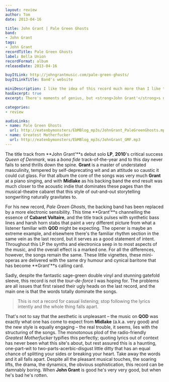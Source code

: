 ```yaml
---
layout: review
author: Tom
date: 2013-04-16

title: John Grant | Pale Green Ghosts
band:
- John Grant
tags:
- John Grant
recordTitle: Pale Green Ghosts
label: Bella Union
recordFormat: album
releaseDate: 2013-04-16

buyItLink: http://johngrantmusic.com/pale-green-ghosts/
buyItLinkTitle: Band's website

miniDescription: I like the idea of this record much more than I like the record itself.
hasExcerpt: true
excerpt: There's moments of genius, but <strong>John Grant'</strong>s new <strong>LP</strong> <em>Pale Green Ghosts</em> still fails to connect on a basic level.

categories:
- review

audioLinks:
- name: Pale Green Ghosts
  url: http://eatenbymonsters/EbMBlog_mp3s/JohnGrant_PaleGreenGhosts.mp3
- name: Greatest Motherfucker
  url: http://eatenbymonsters/EbMBlog_mp3s/JohnGrant_GMF.mp3
---
```


The title track from **John Grant'**s debut solo **LP**, **2010**'s critical success *Queen of Denmark*, was a _bona fide_ track-of-the-year and to this day never fails to send thrills down the spine. **Grant** is a master of understated masculinity, tempered by self-deprecating wit and an attitude so caustic it could cut glass. For that album the core of the songs was very much **Grant** at a piano singing, and with **Midlake** as his backing band the end result was much closer to the acoustic indie that dominates these pages than the musical-theatre cabaret that this style of out-and-out storytelling songwriting naturally gravitates to.

For his new record, *Pale Green Ghosts*, the backing band has been replaced by a more electronic sensibility. This time **Grant'**s channelling the essence of **Cabaret Voltaire**, and the title track pulses with synthetic bass lines and harsh horn stabs that paint a very different picture from what a listener familiar with **QOD** might be expecting. The opener is maybe an extreme example, and elsewhere there's the familiar rhythm section in the same vein as the last record, but it serves as a good statement of intent. Throughout this LP the synths and electronica seep in to most aspects of the music, and the overall effect is a marked one. For all the differences, however, the songs remain the same. These little vignettes, these mini-operas are delivered with the same dry humour and cynical baritone that has become **Grant'**s calling card.

Sadly, despite the fantastic sage-green double vinyl and stunning gatefold sleeve, this record is not the _tour-de-force_ I was hoping for. The problems are all issues that first raised their ugly heads on the last record, and the main one is that the words totally dominate the songs.

> This is not a record for casual listening; stop following the lyrics intently and the whole thing falls apart.

That's not to say that the aesthetic is unpleasant – the music on **QOD** was exactly what one has come to expect from **Midlake** (a.k.a. very good) and the new style is equally engaging – the real trouble, it seems, lies with the structuring of the songs. The monotonous plod of the radio-friendly *Greatest Motherfucker* typifies this perfectly; quoting lyrics out of context has never been what this site's about, but rest assured this is a haunting, one-part-wit to two-parts-acerbic-disgust little ditty that has an equal chance of splitting your sides or breaking your heart. Take away the words and it all falls apart. Despite all the pleasant musical touches, the soaring lifts, the drama, the dynamics, the obvious sophistication, this record can be damnably boring. When **John Grant** is good he's very very good, but when he's bad he's rotten.
